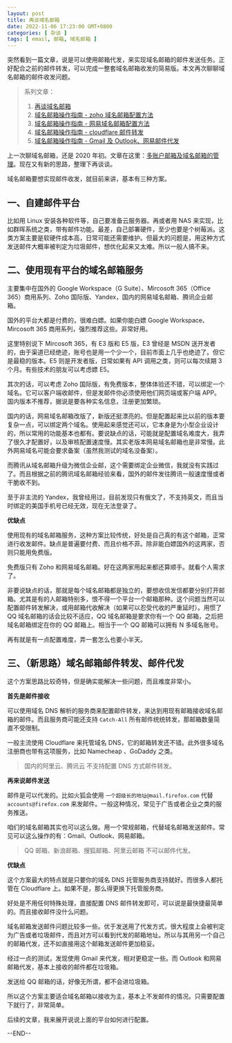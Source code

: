 ```yaml
---
layout: post
title: 再谈域名邮箱
date: 2022-11-06 17:23:00 GMT+0800
categories: [ 杂谈 ]
tags: [ email, 邮箱, 域名邮箱 ]
---
```


突然看到一篇文章，说是可以使用邮箱代发，来实现域名邮箱的邮件发送任务。正好配合之前的邮件转发，可以完成一整套域名邮箱收发的简易版。本文再次聊聊域名邮箱的邮件收发问题。

<!-- more -->

> 系列文章：
>
> 1. [再谈域名邮箱](https://www.yukapril.com/2022/11/06/email.html)
> 2. [域名邮箱操作指南 - zoho 域名邮箱配置方法](https://www.yukapril.com/2022/11/12/email-zoho.html)
> 3. [域名邮箱操作指南 - 网易域名邮箱配置方法](https://www.yukapril.com/2022/11/20/email-netease.html)
> 4. [域名邮箱操作指南 - cloudflare 邮件转发](https://www.yukapril.com/2022/11/27/email-cloudflare.html)
> 5. [域名邮箱操作指南 - Gmail 及 Outlook、网易邮件代发](https://www.yukapril.com/2022/12/01/email-gmail.html)

上一次聊域名邮箱，还是 2020 年初。文章在这里：[多账户邮箱及域名邮箱的管理](https://www.yukapril.com/2020/03/02/mail.html)。现在又有新的思路，整理下再谈谈。

域名邮箱要想实现邮件收发，就目前来讲，基本有三种方案。

## 一、自建邮件平台

比如用 Linux 安装各种软件等，自己要准备云服务器。再或者用 NAS 来实现，比如群晖系统之类，带有邮件功能。最差，自己部署硬件，至少也要是个树莓派。这类方案主要是软硬件成本高，日常可能还需要维护。但最大的问题是，用这种方式发送邮件大概率被判定为垃圾邮件，想优化起来又太难。所以一般人搞不来。

## 二、使用现有平台的域名邮箱服务

主要集中在国外的 Google Workspace（G Suite）、Mircosoft 365（Office 365）商用系列、Zoho 国际版、Yandex，国内的网易域名邮箱、腾讯企业邮箱。

国外的平台大都是付费的，很难白嫖。如果你能白嫖 Google Workspace、Mircosoft 365 商用系列，强烈推荐这些。非常好用。

这里特别说下 Mircosoft 365，有 E3 版和 E5 版，E3 曾经是 MSDN 送开发者的，由于渠道已经绝迹，账号也是用一个少一个，目前市面上几乎也绝迹了。但它是最稳的版本。E5 则是开发者版，日常如果有 API 调用之类，则可以每次续期
3 个月。有些技术的朋友可以考虑嫖 E5。

其次的话，可以考虑 Zoho 国际版，有免费版本，整体体验还不错，可以绑定一个域名。它可以客户端收邮件，但是发邮件你必须使用他们网页端或客户端 APP。国内版本不推荐，据说是要各种实名信息，注册更加繁琐。

国内的话，网易域名邮箱改版了，新版还挺漂亮的。但是配置起来比以前的版本要复杂一点，可以绑定两个域名。使用起来感觉还可以，它本身是为小型企业设计的，所以常用的功能基本也都有。要说缺点的话，可能就是配置域名难度大，我弄了很久才配置好，以及审核配置速度慢。其实老版本网易域名邮箱也是非常慢。此外网易域名可能会要求备案（虽然我测试的域名没备案）。

而腾讯从域名邮箱升级为微信企业邮，这个需要绑定企业微信，我就没有实践过了。而且根据之前的腾讯域名邮箱经验来看，国外的邮件发往腾讯一般速度慢或者干脆收不到。

至于非主流的 Yandex，我曾经用过，目前发现只有俄文了，不支持英文，而且当时绑定的美国手机号已经无效，现在无法登录了。

**优缺点**

使用现有的域名邮箱服务，这种方案比较传统，好处是自己真的有这个邮箱，正常进行收发邮件。缺点是普遍要付费、而且价格不菲。除非能白嫖国外的这两家，否则只能用免费版。

免费版只有 Zoho 和网易域名邮箱。好在这两家用起来都还算顺手。就看个人需求了。

非要说缺点的话，那就是每个域名邮箱都是独立的，要想收信发信都要分别打开邮箱。尤其是有的人邮箱特别多，恨不得一个平台一个邮箱那种。这个问题当然可以配置邮件转发解决，或用邮箱代收解决（如果可以忍受代收的严重延时）。用惯了
QQ 域名邮箱的话会比较不适应，QQ 域名邮箱是要求你有一个 QQ 邮箱，之后把域名邮箱绑定在你的 QQ 邮箱上。相当于一个 QQ 邮箱可以拥有 N 多域名账号。

再有就是有一点配置难度，弄一套怎么也要小半天。

## 三、（新思路）域名邮箱邮件转发、邮件代发

这个方案思路比较奇特，但是确实能解决一些问题，而且难度非常小。

**首先是邮件接收**

可以使用域名 DNS 解析的服务商来配置邮件转发，来达到用现有邮箱接收域名邮箱的邮件。而且服务商可能还支持 `Catch-All` 所有邮件统统转发，那邮箱数量简直不受限制。

一般主流使用 Cloudflare 来托管域名 DNS，它的邮箱转发还不错。此外很多域名注册商也带有这项服务，比如 Namecheap 、GoDaddy 之类。

> 国内的阿里云、腾讯云 不支持配置 DNS 方式邮件转发。

**再来说邮件发送**

邮件是可以代发的。比如火狐会使用 `一个超级长的地址@mail.firefox.com` 代替 `accounts@firefox.com` 来发邮件。一般这种情况，常见于广告或者企业之类的服务推送。

咱们的域名邮箱其实也可以这么做。用一个常规邮箱，代替域名邮箱发送邮件。常见可以这么操作的有：Gmail、Outlook、网易邮箱。

> QQ 邮箱、新浪邮箱、搜狐邮箱、阿里云邮箱 不可以邮件代发。

**优缺点**

这个方案最大的特点就是只要你的域名 DNS 托管服务商支持就好。而很多人都托管在 Cloudflare 上。如果不是，那么得更换下托管服务商。

好处是不用任何特殊处理，直接配置 DNS 邮件转发即可，可以说是最快捷最简单的。而且接收邮件没什么问题。

域名邮箱发送邮件问题比较多一些。优于发送用了代发方式，很大程度上会被判定为广告或者垃圾邮件，而且对方可以看到代发的邮箱地址。所以与其用另一个自己的邮箱代发，还不如直接用这个邮箱发送邮件更加稳妥。

经过一点的测试，发现使用 Gmail 来代发，相对更稳定一些。而 Outlook 和网易邮箱代发，基本上接收的邮件都在垃圾箱。

发送给 QQ 邮箱的话，好像无所谓，都不会进垃圾箱。

所以这个方案主要适合域名邮箱以接收为主，基本上不发邮件的情况。只需要配置下就行了，非常简单。

后续的文章，我来展开说说上面的平台如何进行配置。

--END--
